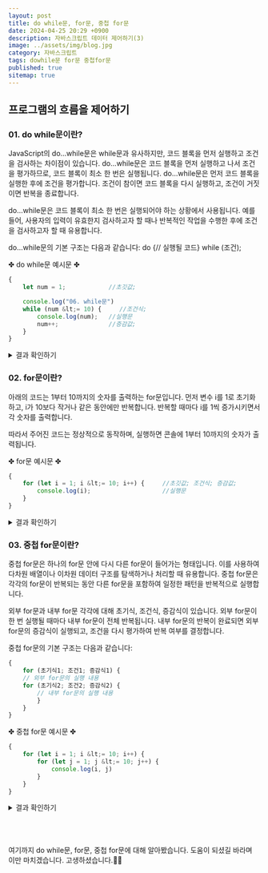 ```yaml
---
layout: post
title: do while문, for문, 중첩 for문
date: 2024-04-25 20:29 +0900
description: 자바스크립트 데이터 제어하기(3)
image: ../assets/img/blog.jpg
category: 자바스크립트
tags: dowhile문 for문 중첩for문
published: true
sitemap: true
---
```



## 프로그램의 흐름을 제어하기<br />

### 01. do while문이란?               
JavaScript의 do...while문은 while문과 유사하지만,
코드 블록을 먼저 실행하고 조건을 검사하는 차이점이 있습니다.
do...while문은 코드 블록을 먼저 실행하고 나서 조건을 평가하므로, 코드 블록이 최소 한 번은 실행됩니다.
do...while문은 먼저 코드 블록을 실행한 후에 조건을 평가합니다.
조건이 참이면 코드 블록을 다시 실행하고, 조건이 거짓이면 반복을 종료합니다.

do...while문은 코드 블록이 최소 한 번은 실행되어야 하는 상황에서 사용됩니다.
예를 들어, 사용자의 입력이 유효한지 검사하고자 할 때나 반복적인 작업을 수행한 후에 조건을 검사하고자 할 때 유용합니다.

do...while문의 기본 구조는 다음과 같습니다:
do {// 실행될 코드} while (조건);

✤ do while문 예시문 ✤

````javascript 
{
    let num = 1;            //초깃값;

    console.log("06. while문")
    while (num &lt;= 10) {     //조건식;
        console.log(num);   //실행문
        num++;              //증감값;
    }
}
````

<div class="result">
<details>
   <summary>결과 확인하기</summary>
   <div>
         <b> 1~10 </b>
   </div>
</details>
</div>


### 02. for문이란?               
아래의 코드는 1부터 10까지의 숫자를 출력하는 for문입니다.
먼저 변수 i를 1로 초기화하고, i가 10보다 작거나 같은 동안에만 반복합니다.
반복할 때마다 i를 1씩 증가시키면서 각 숫자를 출력합니다.

따라서 주어진 코드는 정상적으로 동작하며, 실행하면 콘솔에 1부터 10까지의 숫자가 출력됩니다.

✤ for문 예시문 ✤

````javascript 
{
    for (let i = 1; i &lt;= 10; i++) {     //초깃값; 조건식; 증감값;
        console.log(i);                    //실행문
    }
}
````

<div class="result">
<details>
   <summary>결과 확인하기</summary>
   <div>
         <b> 1~10 </b>
   </div>
</details>
</div>



### 03. 중첩 for문이란?               
중첩 for문은 하나의 for문 안에 다시 다른 for문이 들어가는 형태입니다.
이를 사용하여 다차원 배열이나 이차원 데이터 구조를 탐색하거나 처리할 때 유용합니다.
중첩 for문은 각각의 for문이 반복되는 동안 다른 for문을 포함하여 일정한 패턴을 반복적으로 실행합니다.

외부 for문과 내부 for문 각각에 대해 초기식, 조건식, 증감식이 있습니다.
외부 for문이 한 번 실행될 때마다 내부 for문이 전체 반복됩니다.
내부 for문의 반복이 완료되면 외부 for문의 증감식이 실행되고,
조건을 다시 평가하여 반복 여부를 결정합니다.

중첩 for문의 기본 구조는 다음과 같습니다:
````javascript
{
    for (초기식1; 조건1; 증감식1) {
    // 외부 for문의 실행 내용
    for (초기식2; 조건2; 증감식2) {
        // 내부 for문의 실행 내용
        }
    }
}
````

✤ 중첩 for문 예시문 ✤

````javascript 
{
    for (let i = 1; i &lt;= 10; i++) {
        for (let j = 1; j &lt;= 10; j++) {
            console.log(i, j)
        }
    }
}
````

<div class="result">
<details>
   <summary>결과 확인하기</summary>
   <div>
         <b> 1 2,1 3,1 4...10 9,10 10 </b>
   </div>
</details>
</div>


<br />
<br />
<br />


여기까지 do while문, for문, 중첩 for문에 대해 알아봤습니다.
도움이 되셨길 바라며 이만 마치겠습니다.
고생하셨습니다.🫶😊




                
